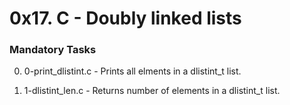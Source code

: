 # 0x17. C - Doubly linked lists

### Mandatory Tasks

0. 0-print_dlistint.c - Prints all elments in a dlistint_t list.

1. 1-dlistint_len.c - Returns number of elements in a dlistint_t list.
